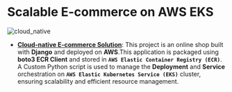 # Scalable E-commerce on AWS EKS

![cloud_native](https://github.com/user-attachments/assets/6ab7ec6a-06cd-4f1b-aeac-3ff12c38a15a)

- [**Cloud-native E-commerce Solution**](CloudCart.md): This project is an online shop built with **Django** and deployed on **AWS**.This application is packaged using **boto3 ECR Client** and stored in **`AWS Elastic Container Registry (ECR)`**. A Custom Python script is used to manage the **Deployment** and **Service** orchestration on **`AWS Elastic Kubernetes Service (EKS)`** cluster, ensuring scalability and efficient resource management.
